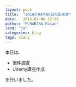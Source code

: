 ```yaml
---
layout: post
title:  "2016年04月06日の出来事"
date:   2016-04-06 22:00
author: "FUNABARA Masao"
lang: "ja"
categories: blog
tags: diary
---
```


本日は、

* 案件調査
* Udemy講座作成

を行いました。
